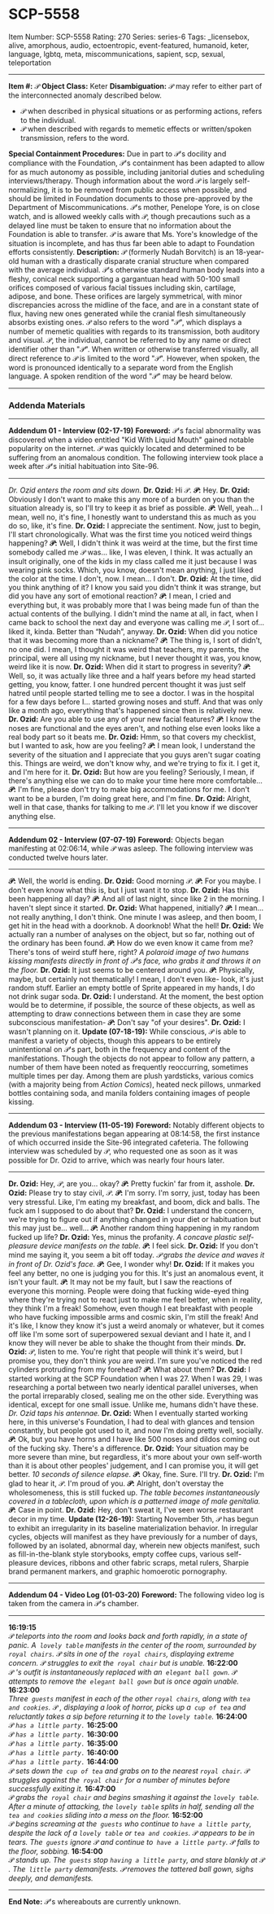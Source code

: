 # SCP-5558
Item Number: SCP-5558
Rating: 270
Series: series-6
Tags: _licensebox, alive, amorphous, audio, ectoentropic, event-featured, humanoid, keter, language, lgbtq, meta, miscommunications, sapient, scp, sexual, teleportation

---

**Item #:** 𝒫
**Object Class:** Keter
**Disambiguation:** 𝒫 may refer to either part of the interconnected anomaly described below.
  * 𝒫 when described in physical situations or as performing actions, refers to the individual.
  * 𝒫 when described with regards to memetic effects or written/spoken transmission, refers to the word.

**Special Containment Procedures:** Due in part to 𝒫's docility and compliance with the Foundation, 𝒫's containment has been adapted to allow for as much autonomy as possible, including janitorial duties and scheduling interviews/therapy.
Though information about the word 𝒫 is largely self-normalizing, it is to be removed from public access when possible, and should be limited in Foundation documents to those pre-approved by the Department of Miscommunications.
𝒫's mother, Penelope Yore, is on close watch, and is allowed weekly calls with 𝒫, though precautions such as a delayed line must be taken to ensure that no information about the Foundation is able to transfer. 𝒫 is aware that Ms. Yore's knowledge of the situation is incomplete, and has thus far been able to adapt to Foundation efforts consistently.
**Description:** 𝒫 (formerly Nudah Borvitch) is an 18-year-old human with a drastically disparate cranial structure when compared with the average individual. 𝒫's otherwise standard human body leads into a fleshy, conical neck supporting a gargantuan head with 50-100 small orifices composed of various facial tissues including skin, cartilage, adipose, and bone. These orifices are largely symmetrical, with minor discrepancies across the midline of the face, and are in a constant state of flux, having new ones generated while the cranial flesh simultaneously absorbs existing ones.
𝒫 also refers to the word "𝒫", which displays a number of memetic qualities with regards to its transmission, both auditory and visual. 𝒫, the individual, cannot be referred to by any name or direct identifier other than "𝒫". When written or otherwise transferred visually, all direct reference to 𝒫 is limited to the word "𝒫". However, when spoken, the word is pronounced identically to a separate word from the English language. A spoken rendition of the word "𝒫" may be heard below.
* * *
### Addenda Materials
* * *
**Addendum 01 - Interview (02-17-19)**
**Foreword:** 𝒫's facial abnormality was discovered when a video entitled "Kid With Liquid Mouth" gained notable popularity on the internet. 𝒫 was quickly located and determined to be suffering from an anomalous condition. The following interview took place a week after 𝒫's initial habituation into Site-96.
* * *
_Dr. Ozid enters the room and sits down._
**Dr. Ozid:** Hi 𝒫.
**𝒫:** Hey.
**Dr. Ozid:** Obviously I don't want to make this any more of a burden on you than the situation already is, so I'll try to keep it as brief as possible.
**𝒫:** Well, yeah… I mean, well no, it's fine, I honestly want to understand this as much as you do so, like, it's fine.
**Dr. Ozid:** I appreciate the sentiment. Now, just to begin, I'll start chronologically. What was the first time you noticed weird things happening?
**𝒫:** Well, I didn't think it was weird at the time, but the first time somebody called me 𝒫 was… like, I was eleven, I think. It was actually an insult originally, one of the kids in my class called me it just because I was wearing pink socks. Which, you know, doesn't mean anything, I just liked the color at the time. I don't, now. I mean… I don't.
**Dr. Ozid:** At the time, did you think anything of it? I know you said you didn't think it was strange, but did you have any sort of emotional reaction?
**𝒫:** I mean, I cried and everything but, it was probably more that I was being made fun of than the actual contents of the bullying. I didn't mind the name at all, in fact, when I came back to school the next day and everyone was calling me 𝒫, I sort of… liked it, kinda. Better than “Nudah”, anyway.
**Dr. Ozid:** When did you notice that it was becoming more than a nickname?
**𝒫:** The thing is, I sort of didn’t, no one did. I mean, I thought it was weird that teachers, my parents, the principal, were all using my nickname, but I never thought it was, you know, weird like it is now.
**Dr. Ozid:** When did it start to progress in severity?
**𝒫:** Well, so, it was actually like three and a half years before my head started getting, you know, fatter. I one hundred percent thought it was just self hatred until people started telling me to see a doctor. I was in the hospital for a few days before I… started growing noses and stuff. And that was only like a month ago, everything that's happened since then is relatively new.
**Dr. Ozid:** Are you able to use any of your new facial features?
**𝒫:** I know the noses are functional and the eyes aren't, and nothing else even looks like a real body part so it beats me.
**Dr. Ozid:** Hmm, so that covers my checklist, but I wanted to ask, how are you feeling?
**𝒫:** I mean look, I understand the severity of the situation and I appreciate that you guys aren't sugar coating this. Things are weird, we don't know why, and we're trying to fix it. I get it, and I'm here for it.
**Dr. Ozid:** But how are you feeling? Seriously, I mean, if there's anything else we can do to make your time here more comfortable…
**𝒫:** I'm fine, please don't try to make big accommodations for me. I don't want to be a burden, I'm doing great here, and I'm fine.
**Dr. Ozid:** Alright, well in that case, thanks for talking to me 𝒫. I'll let you know if we discover anything else.
* * *
**Addendum 02 - Interview (07-07-19)**
**Foreword:** Objects began manifesting at 02:06:14, while 𝒫 was asleep. The following interview was conducted twelve hours later.
* * *
**𝒫:** Well, the world is ending.
**Dr. Ozid:** Good morning 𝒫.
**𝒫:** For you maybe. I don't even know what this is, but I just want it to stop.
**Dr. Ozid:** Has this been happening all day?
**𝒫:** And all of last night, since like 2 in the morning. I haven't slept since it started.
**Dr. Ozid:** What happened, initially?
**𝒫:** I mean… not really anything, I don't think. One minute I was asleep, and then boom, I get hit in the head with a doorknob. A doorknob! What the hell!
**Dr. Ozid:** We actually ran a number of analyses on the object, but so far, nothing out of the ordinary has been found.
**𝒫:** How do we even know it came from me? There's tons of weird stuff here, right?
_A polaroid image of two humans kissing manifests directly in front of 𝒫's face, who grabs it and throws it on the floor._
**Dr. Ozid:** It just seems to be centered around you.
**𝒫:** Physically, maybe, but certainly not thematically! I mean, I don't even like- look, it's just random stuff. Earlier an empty bottle of Sprite appeared in my hands, I do not drink sugar soda.
**Dr. Ozid:** I understand. At the moment, the best option would be to determine, if possible, the source of these objects, as well as attempting to draw connections between them in case they are some subconscious manifestation-
**𝒫:** Don't say "of your desires".
**Dr. Ozid:** I wasn't planning on it.
**Update (07-18-19):** While conscious, 𝒫 is able to manifest a variety of objects, though this appears to be entirely unintentional on 𝒫's part, both in the frequency and content of the manifestations. Though the objects do not appear to follow any pattern, a number of them have been noted as frequently reoccurring, sometimes multiple times per day. Among them are plush yardsticks, various comics (with a majority being from _Action Comics_), heated neck pillows, unmarked bottles containing soda, and manila folders containing images of people kissing.
* * *
**Addendum 03 - Interview (11-05-19)**
**Foreword:** Notably different objects to the previous manifestations began appearing at 08:14:58, the first instance of which occurred inside the Site-96 integrated cafeteria. The following interview was scheduled by 𝒫, who requested one as soon as it was possible for Dr. Ozid to arrive, which was nearly four hours later.
* * *
**Dr. Ozid:** Hey, 𝒫, are you… okay?
**𝒫:** Pretty fuckin' far from it, asshole.
**Dr. Ozid:** Please try to stay civil, 𝒫.
**𝒫:** I'm sorry. I'm sorry, just, today has been very stressful. Like, I'm eating my breakfast, and boom, dick and balls. The fuck am I supposed to do about that?
**Dr. Ozid:** I understand the concern, we're trying to figure out if anything changed in your diet or habituation but this may just be… well…
**𝒫:** Another random thing happening in my random fucked up life?
**Dr. Ozid:** Yes, minus the profanity.
_A concave plastic self-pleasure device manifests on the table._
**𝒫:** I feel sick.
**Dr. Ozid:** If you don't mind me saying it, you seem a bit off today.
_𝒫 grabs the device and waves it in front of Dr. Ozid's face._
**𝒫:** Gee, I wonder why!
**Dr. Ozid:** If it makes you feel any better, no one is judging you for this. It's just an anomalous event, it isn't your fault.
**𝒫:** It may not be my fault, but I saw the reactions of everyone this morning. People were doing that fucking wide-eyed thing where they're trying not to react just to make me feel better, when in reality, they think I'm a freak! Somehow, even though I eat breakfast with people who have fucking impossible arms and cosmic skin, I'm still the freak! And it's like, I know they know it's just a weird anomaly or whatever, but it comes off like I'm some sort of superpowered sexual deviant and I hate it, and I know they will never be able to shake the thought from their minds.
**Dr. Ozid:** 𝒫, listen to me. You're right that people will think it's weird, but I promise you, they don't think _you_ are weird. I'm sure you've noticed the red cylinders protruding from my forehead?
**𝒫:** What about them?
**Dr. Ozid:** I started working at the SCP Foundation when I was 27. When I was 29, I was researching a portal between two nearly identical parallel universes, when the portal irreparably closed, sealing me on the other side. Everything was identical, except for one small issue. Unlike me, humans didn't have these.
_Dr. Ozid taps his antennae._
**Dr. Ozid:** When I eventually started working here, in this universe's Foundation, I had to deal with glances and tension constantly, but people got used to it, and now I'm doing pretty well, socially.
**𝒫:** Ok, but you have horns and I have like 500 noses and dildos coming out of the fucking sky. There's a difference.
**Dr. Ozid:** Your situation may be more severe than mine, but regardless, it's more about your own self-worth than it is about other peoples' judgement, and I can promise you, it will get better.
_10 seconds of silence elapse._
**𝒫:** Okay, fine. Sure. I'll try.
**Dr. Ozid:** I'm glad to hear it, 𝒫. I'm proud of you.
**𝒫:** Alright, don't overstay the wholesomeness, this is still fucked up.
_The table becomes instantaneously covered in a tablecloth, upon which is a patterned image of male genitalia._
**𝒫:** Case in point.
**Dr. Ozid:** Hey, don't sweat it, I've seen worse restaurant decor in my time.
**Update (12-26-19):** Starting November 5th, 𝒫 has begun to exhibit an irregularity in its baseline materialization behavior. In irregular cycles, objects will manifest as they have previously for a number of days, followed by an isolated, abnormal day, wherein new objects manifest, such as fill-in-the-blank style storybooks, empty coffee cups, various self-pleasure devices, ribbons and other fabric scraps, metal rulers, Sharpie brand permanent markers, and graphic homoerotic pornography.
* * *
**Addendum 04 - Video Log (01-03-20)**
**Foreword:** The following video log is taken from the camera in 𝒫's chamber.
* * *
**16:19:15**  
𝒫 _teleports into the room and looks back and forth rapidly, in a state of panic. A` lovely table` manifests in the center of the room, surrounded by `royal chairs`._ 𝒫 _sits in one of the` royal chairs`, displaying extreme concern._ 𝒫 _struggles to exit the` royal chair` but is unable._
**16:22:00**  
𝒫 _'s outfit is instantaneously replaced with an` elegant ball gown`._ 𝒫 _attempts to remove the` elegant ball gown` but is once again unable._
**16:23:00**  
_Three` guests` manifest in each of the other `royal chairs`, along with `tea and cookies`._ 𝒫 _, displaying a look of horror, picks up a` cup of tea` and reluctantly takes a sip before returning it to the `lovely table`._
**16:24:00**  
𝒫 _`has a little party.`_
**16:25:00**  
𝒫 _`has a little party.`_
**16:30:00**  
𝒫 _`has a little party.`_
**16:35:00**  
𝒫 _`has a little party.`_
**16:40:00**  
𝒫 _`has a little party.`_
**16:44:00**  
𝒫 _sets down the` cup of tea` and grabs on to the nearest `royal chair`._ 𝒫 _struggles against the` royal chair` for a number of minutes before successfully exiting it._
**16:47:00**  
𝒫 _grabs the` royal chair` and begins smashing it against the `lovely table`. After a minute of attacking, the `lovely table` splits in half, sending all the `tea and cookies` sliding into a mess on the floor._
**16:52:00**  
𝒫 _begins screaming at the` guests` who continue to `have a little party`, despite the lack of a `lovely table` or `tea and cookies`._ 𝒫 _appears to be in tears. The` guests` ignore_ 𝒫 _and continue to` have a little party`._ 𝒫 _falls to the floor, sobbing._
**16:54:00**  
𝒫 _stands up. The` guests` stop `having a little party`, and stare blankly at_ 𝒫 _. The` little party` demanifests. 𝒫 removes the tattered ball gown, sighs deeply, and demanifests._
* * *
**End Note:** 𝒫's whereabouts are currently unknown.